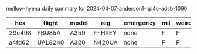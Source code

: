 mellow-hyena daily summary for 2024-04-07-anderson1-rpi4c-adsb-1090

|hex|flight|model|reg|emergency|mil|weirdo|
|--|--|--|--|--|--|--|
|39c498|FBU85A|A359|F-HREY|none|F|F|
|a4fd62|UAL8240|A320|N420UA|none|F|F|
